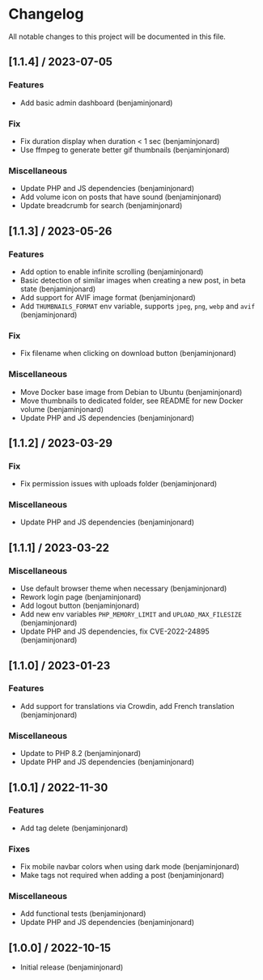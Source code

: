 # Changelog
All notable changes to this project will be documented in this file.

## [1.1.4] / 2023-07-05
### Features
- Add basic admin dashboard (benjaminjonard)

### Fix
- Fix duration display when duration < 1 sec (benjaminjonard)
- Use ffmpeg to generate better gif thumbnails (benjaminjonard)

### Miscellaneous
- Update PHP and JS dependencies (benjaminjonard)
- Add volume icon on posts that have sound (benjaminjonard)
- Update breadcrumb for search (benjaminjonard)

## [1.1.3] / 2023-05-26
### Features
- Add option to enable infinite scrolling (benjaminjonard)
- Basic detection of similar images when creating a new post, in beta state (benjaminjonard)
- Add support for AVIF image format (benjaminjonard)
- Add `THUMBNAILS_FORMAT` env variable, supports `jpeg`, `png`, `webp` and `avif` (benjaminjonard)

### Fix
- Fix filename when clicking on download button (benjaminjonard)

### Miscellaneous
- Move Docker base image from Debian to Ubuntu (benjaminjonard)
- Move thumbnails to dedicated folder, see README for new Docker volume (benjaminjonard)
- Update PHP and JS dependencies (benjaminjonard)

## [1.1.2] / 2023-03-29
### Fix
- Fix permission issues with uploads folder (benjaminjonard)

### Miscellaneous
- Update PHP and JS dependencies (benjaminjonard)

## [1.1.1] / 2023-03-22
### Miscellaneous
- Use default browser theme when necessary (benjaminjonard)
- Rework login page (benjaminjonard)
- Add logout button (benjaminjonard)
- Add new env variables `PHP_MEMORY_LIMIT` and `UPLOAD_MAX_FILESIZE` (benjaminjonard)
- Update PHP and JS dependencies, fix CVE-2022-24895 (benjaminjonard)

## [1.1.0] / 2023-01-23
### Features
- Add support for translations via Crowdin, add French translation (benjaminjonard)

### Miscellaneous
- Update to PHP 8.2 (benjaminjonard)
- Update PHP and JS dependencies (benjaminjonard)

## [1.0.1] / 2022-11-30
### Features
- Add tag delete (benjaminjonard)

### Fixes
- Fix mobile navbar colors when using dark mode (benjaminjonard)
- Make tags not required when adding a post (benjaminjonard)

### Miscellaneous
- Add functional tests (benjaminjonard)
- Update PHP and JS dependencies (benjaminjonard)

## [1.0.0] / 2022-10-15
- Initial release (benjaminjonard)
